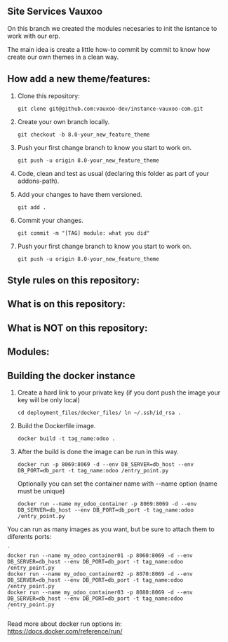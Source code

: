 Site Services Vauxoo
---

On this branch we created the modules necesaries to init the isntance to work with our erp.

The main idea is create a little how-to commit by commit to know how create our own themes in a clean way.

How add a new theme/features:
---

1. Clone this repository:

    `
    git clone git@github.com:vauxoo-dev/instance-vauxoo-com.git
    `

2. Create your own branch locally.

    `
    git checkout -b 8.0-your_new_feature_theme
    `

3. Push your first change branch to know you start to work on.

    `
    git push -u origin 8.0-your_new_feature_theme
    `

4. Code, clean and test as usual (declaring this folder as part of your addons-path).

5. Add your changes to have them versioned.

    `
    git add .
    `

6. Commit your changes.

    `
    git commit -m "[TAG] module: what you did"
    `

7. Push your first change branch to know you start to work on.

    `
    git push -u origin 8.0-your_new_feature_theme
    `

Style rules on this repository:
---

What is on this repository:
---

What is NOT on this repository:
---

Modules:
---

Building the docker instance
---

1. Create a hard link to your private key (if you dont push the image your key will be only local)

    `
    cd deployment_files/docker_files/
    ln ~/.ssh/id_rsa .
    `

2. Build the Dockerfile image.

    `
    docker build -t tag_name:odoo .
    `

3. After the build is done the image can be run in this way.

    `
    docker run -p 8069:8069 -d --env DB_SERVER=db_host --env DB_PORT=db_port -t tag_name:odoo /entry_point.py
    `

    Optionally you can set the container name with --name option (name must be unique)

    `
    docker run --name my_odoo_container -p 8069:8069 -d --env DB_SERVER=db_host --env DB_PORT=db_port -t tag_name:odoo /entry_point.py
    `

You can  run as many images as you want, but be sure to attach them to diferents ports:

    `
    docker run --name my_odoo_container01 -p 8060:8069 -d --env DB_SERVER=db_host --env DB_PORT=db_port -t tag_name:odoo /entry_point.py
    docker run --name my_odoo_container02 -p 8070:8069 -d --env DB_SERVER=db_host --env DB_PORT=db_port -t tag_name:odoo /entry_point.py
    docker run --name my_odoo_container03 -p 8080:8069 -d --env DB_SERVER=db_host --env DB_PORT=db_port -t tag_name:odoo /entry_point.py
    `

Read more about docker run options in: https://docs.docker.com/reference/run/
